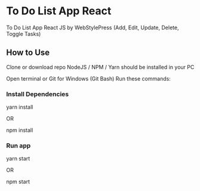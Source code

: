 # To Do List App React 

To Do List App React JS by WebStylePress (Add, Edit, Update, Delete, Toggle Tasks)

## How to Use

Clone or download repo
NodeJS / NPM / Yarn should be installed in your PC

Open terminal or Git for Windows (Git Bash)
Run these commands:

### Install Dependencies

yarn install

OR

npm install

### Run app

yarn start

OR

npm start
